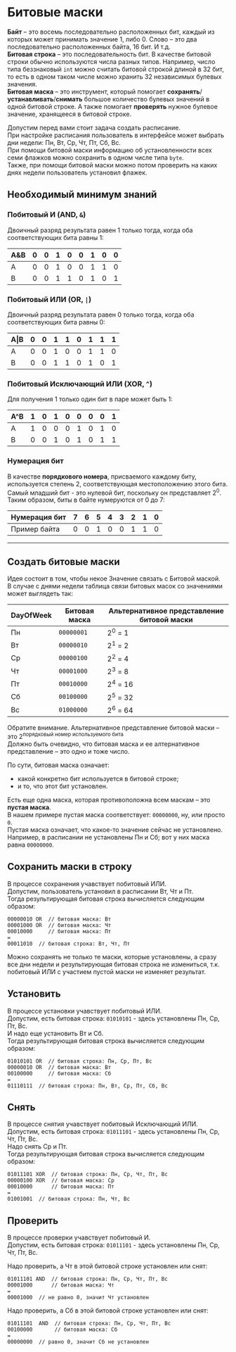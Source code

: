 # Битовые маски

**Байт** – это восемь последовательно расположенных бит, каждый из которых может принимать значение 1, либо 0. Слово – это два последовательно расположенных байта, 16 бит. И т.д.  
**Битовая строка** – это последовательность бит. В качестве битовой строки обычно используются числа разных типов. Например, число типа беззнаковый `int` можно считать битовой строкой длиной в 32 бит, то есть в одном таком числе можно хранить 32 независимых булевых значения.  
**Битовая маска** – это инструмент, который помогает **сохранять**/**устанавливать**/**снимать** большое количество булевых значений в одной битовой строке. А также помогает **проверять** нужное булевое значение, хранящееся в битовой строке.

Допустим перед вами стоит задача создать расписание.  
При настройке расписания пользователь в интерфейсе может выбрать дни недели: Пн, Вт, Ср, Чт, Пт, Сб, Вс.  
При помощи битовой маски информацию об установленности всех семи флажков можно сохранить в одном числе типа `byte`.  
Также, при помощи битовой маски можно потом проверить на каких днях недели пользователь установил флажек.

## Необходимый минимум знаний

### Побитовый И (AND, `&`)

Двоичный разряд результата равен 1 только тогда, когда оба соответствующих бита равны 1:

| A&B | 0   | 0   | 1   | 0   | 0   | 1   | 0   | 0   |
|-----|-----|-----|-----|-----|-----|-----|-----|-----|
| A   | 0   | 0   | 1   | 0   | 0   | 1   | 1   | 0   |
| B   | 0   | 0   | 1   | 1   | 0   | 1   | 0   | 1   |

### Побитовый ИЛИ (OR, `|`)

Двоичный разряд результата равен 0 только тогда, когда оба соответствующих бита равны 0:

| A&#124;B | 0   | 0   | 1   | 1   | 0   | 1   | 1   | 1   |
|----------|-----|-----|-----|-----|-----|-----|-----|-----|
| A        | 0   | 0   | 1   | 0   | 0   | 1   | 1   | 0   |
| B        | 0   | 0   | 1   | 1   | 0   | 1   | 0   | 1   |

### Побитовый Исключающий ИЛИ (XOR, `^`)

Для получения 1 только один бит в паре может быть 1:

| A^B | 1   | 0   | 1   | 0   | 0   | 0   | 0   | 1   |
|-----|-----|-----|-----|-----|-----|-----|-----|-----|
| A   | 1   | 0   | 0   | 0   | 1   | 0   | 1   | 0   |
| B   | 0   | 0   | 1   | 0   | 1   | 0   | 1   | 1   |

### Нумерация бит

В качестве **порядкового номера**, присваемого каждому биту, используется степень 2, соответствующая местоположению этого бита.  
Самый младший бит - это нулевой бит, поскольку он представляет 2<sup>0</sup>.  
Таким образом, биты в байте нумеруются от 0 до 7:

| Нумерация бит | 7   | 6   | 5   | 4   | 3   | 2   | 1   | 0   |
|---------------|-----|-----|-----|-----|-----|-----|-----|-----|
| Пример байта  | 0   | 0   | 1   | 0   | 0   | 1   | 1   | 0   |

---

## Создать битовые маски

Идея состоит в том, чтобы некое Значение связать с Битовой маской.  
В случае с днями недели таблица связи битовых масок со значениями может выглядеть так:

| DayOfWeek | Битовая маска | Альтернативное представление битовой маски |
|-----------|---------------|--------------------------------------------|
| Пн        | `00000001`    | 2<sup>0</sup> = 1                          |
| Вт        | `00000010`    | 2<sup>1</sup> = 2                          |
| Ср        | `00000100`    | 2<sup>2</sup> = 4                          |
| Чт        | `00001000`    | 2<sup>3</sup> = 8                          |
| Пт        | `00010000`    | 2<sup>4</sup> = 16                         |
| Сб        | `00100000`    | 2<sup>5</sup> = 32                         |
| Вс        | `01000000`    | 2<sup>6</sup> = 64                         |

Обратите внимание. Альтернативное представление битовой маски – это 2<sup>порядковый номер используемого бита</sup>  
Должно быть очевидно, что битовая маска и ее алтернативное представление – это одно и тоже число.

По сути, битовая маска означает:

- какой конкретно бит используется в битовой строке;
- и то, что этот бит установлен.

Есть еще одна маска, которая противоположна всем маскам – это **пустая маска**.  
В нашем примере пустая маска соответствует: `00000000`, ну, или просто `0`.  
Пустая маска означает, что какое-то значение сейчас не установлено. Например, в расписании не установлены Пн и Сб; вот у них маска равна `00000000`.

## Сохранить маски в строку

В процессе сохранения учавствует побитовый ИЛИ.  
Допустим, пользователь установил в расписании Вт, Чт и Пт.  
Тогда результирующая битовая строка вычисляется следующим образом:

```
00000010 OR  // битовая маска: Вт  
00001000 OR  // битовая маска: Чт  
00010000     // битовая маска: Пт    
=  
00011010  // битовая строка: Вт, Чт, Пт
```

Можно сохранять не только те маски, которые установлены, а сразу все дни недели и результирующая битовая строка не измениться, т.к. побитовый ИЛИ с участием пустой маски не изменяет результат.

## Установить

В процессе установки учавствует побитовый ИЛИ.  
Допустим, есть битовая строка: `01010101` - здесь установлены Пн, Ср, Пт, Вс.  
И надо еще установить Вт и Сб.  
Тогда результирующая битовая строка вычисляется следующим образом:

```
01010101 OR  // битовая строка: Пн, Ср, Пт, Вс  
00000010 OR  // битовая маска: Вт  
00100000     // битовая маска: Сб  
=  
01110111  // битовая строка: Пн, Вт, Ср, Пт, Сб, Вс
```

## Снять

В процессе снятия учавствует побитовый Исключающий ИЛИ.  
Допустим, есть битовая строка: `01011101` - здесь установлены Пн, Ср, Чт, Пт, Вс.  
Надо снять Ср и Пт.  
Тогда результирующая битовая строка вычисляется следующим образом:

```
01011101 XOR  // битовая строка: Пн, Ср, Чт, Пт, Вс  
00000100 XOR  // битовая маска: Ср  
00010000      // битовая маска: Пт  
=  
01001001  // битовая строка: Пн, Чт, Вс
```

## Проверить

В процессе проверки учавствует побитовый И.  
Допустим, есть битовая строка: `01011101` - здесь установлены Пн, Ср, Чт, Пт, Вс.

Надо проверить, а Чт в этой битовой строке установлен или снят:

```
01011101 AND  // битовая строка: Пн, Ср, Чт, Пт, Вс  
00001000      // битовая маска: Чт  
=  
00001000  // не равно 0, значит Чт установлен
```

Надо проверить, а Сб в этой битовой строке установлен или снят:

```
01011101  AND  // битовая строка: Пн, Ср, Чт, Пт, Вс  
00100000       // битовая маска: Сб  
=  
00000000  // равно 0, значит Сб не установлен
```
